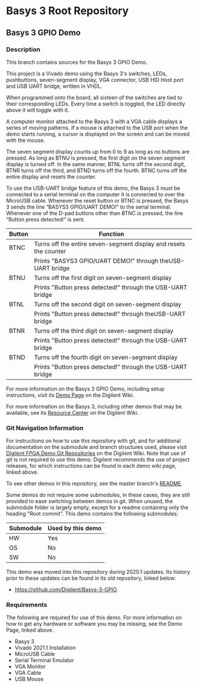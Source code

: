 # Basys 3 Root Repository

## Basys 3 GPIO Demo

### Description

This branch contains sources for the Basys 3 GPIO Demo.

This project is a Vivado demo using the Basys 3's switches, LEDs, pushbuttons, seven-segment display, VGA connector, USB HID Host port and USB UART bridge, written in VHDL.

When programmed onto the board, all sixteen of the switches are tied to their corresponding LEDs. Every time a switch is toggled, the LED directly above it will toggle with it.

A computer monitor attached to the Basys 3 with a VGA cable displays a series of moving patterns. If a mouse is attached to the USB port when the demo starts running, a cursor is displayed on the screen and can be moved with the mouse.

The seven segment display counts up from 0 to 9 as long as no buttons are pressed. As long as BTNU is pressed, the first digit on the seven segment display is turned off. In the same manner, BTNL turns off the second digit, BTNR turns off the third, and BTND turns off the fourth. BTNC turns off the entire display and resets the counter.
 
To use the USB-UART bridge feature of this demo, the Basys 3 must be connected to a serial terminal on the computer it is connected to over the MicroUSB cable. Whenever the reset button or BTNC is pressed, the Basys 3 sends the line “BASYS3 GPIO/UART DEMO!” to the serial terminal. Whenever one of the D-pad buttons other than BTNC is pressed, the line “Button press detected!” is sent.

| Button | Function                                                          |
| ------ | ----------------------------------------------------------------- |
| BTNC   | Turns off the entire seven-segment display and resets the counter |
|        | Prints "BASYS3 GPIO/UART DEMO!" through theUSB-UART bridge        |
| BTNU   | Turns off the first digit on seven-segment display                |                               
|        | Prints "Button press detected!" through the USB-UART bridge       |
| BTNL   | Turns off the second digit on seven-segment display               |
|        | Prints "Button press detected!" through theUSB-UART bridge        |
| BTNR   | Turns off the third digit on seven-segment display                |
|        | Prints "Button press detected!" through the USB-UART bridge       |
| BTND   | Turns off the fourth digit on seven-segment display               |
|        | Prints "Button press detected!" through the USB-UART bridge       |

For more information on the Basys 3 GPIO Demo, including setup instructions, visit its [Demo Page](https://reference.digilentinc.com/reference/programmable-logic/basys-3/demos/gpio) on the Digilent Wiki.

For more information on the Basys 3, including other demos that may be available, see its [Resource Center](https://reference.digilentinc.com/reference/programmable-logic/basys-3/start) on the Digilent Wiki.

### Git Navigation Information

For instructions on how to use this repository with git, and for additional documentation on the submodule and branch structures used, please visit [Digilent FPGA Demo Git Repositories](https://reference.digilentinc.com/reference/programmable-logic/documents/git) on the Digilent Wiki. Note that use of git is not required to use this demo. Digilent recommends the use of project releases, for which instructions can be found in each demo wiki page, linked above.

To see other demos in this repository, see the master branch's [README](https://github.com/Digilent/Basys-3).

Some demos do not require some submodules, in these cases, they are still provided to ease switching between demos in git. When unused, the submodule folder is largely empty, except for a readme containing only the heading "Root commit". This demo contains the following submodules:

| Submodule | Used by this demo |
|-----------|-------------------|
| HW        | Yes |
| OS        | No |
| SW        | No |

This demo was moved into this repository during 2020.1 updates. Its history prior to these updates can be found in its old repository, linked below:
* https://github.com/Digilent/Basys-3-GPIO

### Requirements

The following are required for use of this demo. For more information on how to get any hardware or software you may be missing, see the Demo Page, linked above.

* Basys 3
* Vivado 2021.1 Installation
* MicroUSB Cable
* Serial Terminal Emulator
* VGA Monitor
* VGA Cable
* USB Mouse